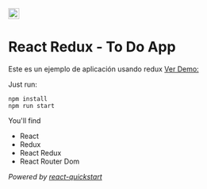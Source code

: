 <img src="https://commonmark.org/help/images/favicon.png" width="22"/>

# React Redux - To Do App

Este es un ejemplo de aplicación usando redux
[Ver Demo:](https://react-redux-to-do-app.netlify.com/)

Just run:

```console
npm install
npm run start
```

You'll find

- React
- Redux
- React Redux
- React Router Dom

_Powered by [react-quickstart](https://github.com/paulrrdiaz/react-quickstart)_
